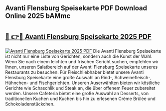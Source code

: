 ## Avanti Flensburg Speisekarte PDF Download Online 2025 bAMmc

# <h2><a href="http://gcan28o.nevu.top/?p=Avanti+Flensburg+Speisekarte">🔗 👉🔴 Avanti Flensburg Speisekarte 2025 PDF</a></h2>

[![Avanti Flensburg Speisekarte 2025 PDF](https://i.imgur.com/dBaPXMq.png)](http://gcan28o.nevu.top/?p=Avanti+Flensburg+Speisekarte)
Die Avanti Flensburg Speisekarte ist nicht nur eine Liste von Gerichten, sondern auch die Kunst der Wahl. Wenn Sie nach einem leichten und frischen Gericht suchen, empfehlen wir Ihnen, unseren Salatbereich auf der Avanti Flensburg Speisekarte unseres Restaurants zu besuchen. Für Fleischliebhaber bietet unsere Avanti Flensburg Speisekarte eine große Auswahl an Rind-, Schweinefleisch-, Hühnchen- und Fischgerichten. Unseren Auserwählten bieten wir köstliche Gerichte wie Schaschlik und Steak an, die über offenem Feuer zubereitet werden. Unsere Cafeteria bietet eine große Auswahl an Desserts, von traditionellen Kuchen und Kuchen bis hin zu erlesenen Crème Brûlée und Schokoladenstückchen.
